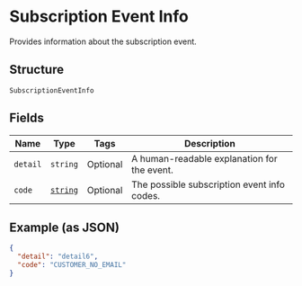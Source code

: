 
# Subscription Event Info

Provides information about the subscription event.

## Structure

`SubscriptionEventInfo`

## Fields

| Name | Type | Tags | Description |
|  --- | --- | --- | --- |
| `detail` | `string` | Optional | A human-readable explanation for the event. |
| `code` | [`string`](/doc/models/subscription-event-info-code.md) | Optional | The possible subscription event info codes. |

## Example (as JSON)

```json
{
  "detail": "detail6",
  "code": "CUSTOMER_NO_EMAIL"
}
```

